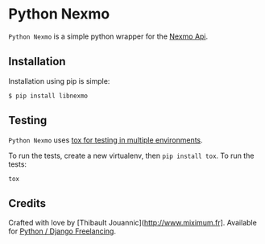 Python Nexmo
============

`Python Nexmo` is a simple python wrapper for the [Nexmo
Api](https://docs.nexmo.com/).

Installation
------------

Installation using pip is simple:

    $ pip install libnexmo


Testing
-------

`Python Nexmo` uses [tox for testing in multiple
environments](https://pypi.python.org/pypi/tox).

To run the tests, create a new virtualenv, then `pip install tox`. To run the
tests:

    tox

Credits
-------

Crafted with love by [Thibault Jouannic](http://www.miximum.fr]. Available for
[Python / Django Freelancing](http://www.miximum.fr/a-propos/).
